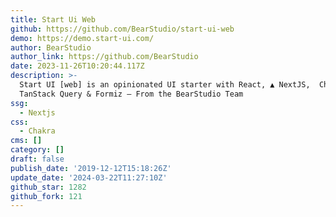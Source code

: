 ```yaml
---
title: Start Ui Web
github: https://github.com/BearStudio/start-ui-web
demo: https://demo.start-ui.com/
author: BearStudio
author_link: https://github.com/BearStudio
date: 2023-11-26T10:20:44.117Z
description: >-
  Start UI [web] is an opinionated UI starter with React, ▲ NextJS, ️ Chakra UI,
  TanStack Query & Formiz — From the BearStudio Team
ssg:
  - Nextjs
css:
  - Chakra
cms: []
category: []
draft: false
publish_date: '2019-12-12T15:18:26Z'
update_date: '2024-03-22T11:27:10Z'
github_star: 1282
github_fork: 121
---
```

